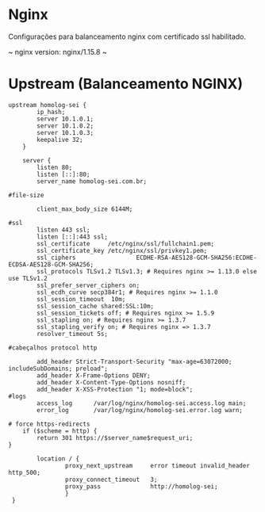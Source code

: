 # Nginx

Configurações para balanceamento nginx com certificado ssl habilitado.

~ nginx version: nginx/1.15.8 ~

# Upstream (Balanceamento NGINX)

    upstream homolog-sei {
            ip_hash;
            server 10.1.0.1;
            server 10.1.0.2;
            server 10.1.0.3;
            keepalive 32;
        }

        server {
            listen 80;
            listen [::]:80;
            server_name homolog-sei.com.br;

    #file-size

            client_max_body_size 6144M;

    #ssl
            listen 443 ssl;
            listen [::]:443 ssl;
            ssl_certificate     /etc/nginx/ssl/fullchain1.pem;
            ssl_certificate_key /etc/nginx/ssl/privkey1.pem;
            ssl_ciphers                 ECDHE-RSA-AES128-GCM-SHA256:ECDHE-ECDSA-AES128-GCM-SHA256;
            ssl_protocols TLSv1.2 TLSv1.3; # Requires nginx >= 1.13.0 else use TLSv1.2
            ssl_prefer_server_ciphers on;
            ssl_ecdh_curve secp384r1; # Requires nginx >= 1.1.0
            ssl_session_timeout  10m;
            ssl_session_cache shared:SSL:10m;
            ssl_session_tickets off; # Requires nginx >= 1.5.9
            ssl_stapling on; # Requires nginx >= 1.3.7
            ssl_stapling_verify on; # Requires nginx => 1.3.7
            resolver_timeout 5s;
    
    #cabeçalhos protocol http
            
            add_header Strict-Transport-Security "max-age=63072000; includeSubDomains; preload";
            add_header X-Frame-Options DENY;
            add_header X-Content-Type-Options nosniff;
            add_header X-XSS-Protection "1; mode=block";
    #logs
            access_log      /var/log/nginx/homolog-sei.access.log main;
            error_log       /var/log/nginx/homolog-sei.error.log warn;

    # force https-redirects
        if ($scheme = http) {
            return 301 https://$server_name$request_uri;
    }

            location / {
                    proxy_next_upstream     error timeout invalid_header http_500;
                    proxy_connect_timeout   3;
                    proxy_pass              http://homolog-sei;
                    }
     }



